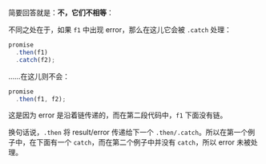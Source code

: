 简要回答就是：**不，它们不相等**：

不同之处在于，如果 `f1` 中出现 error，那么在这儿它会被 `.catch` 处理：

```js
promise
  .then(f1)
  .catch(f2);
```

……在这儿则不会：

```js
promise
  .then(f1, f2);
```

这是因为 error 是沿着链传递的，而在第二段代码中，`f1` 下面没有链。

换句话说，`.then` 将 result/error 传递给下一个 `.then/.catch`。所以在第一个例子中，在下面有一个 `catch`，而在第二个例子中并没有 `catch`，所以 error 未被处理。
